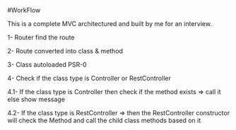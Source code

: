 #WorkFlow

This is a complete MVC architectured and built by me for an interview.

1- Router find the route

2- Route converted into class & method

3- Class autoloaded PSR-0

4- Check if the class type is Controller or RestController

4.1- If the class type is Controller then check if the method exists => call it else show message

4.2- If the class type is RestController => then the RestController constructor will check the Method and call the child class methods based on it





